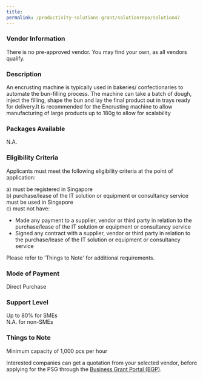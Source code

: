 ```yaml
---
title: 
permalink: /productivity-solutions-grant/solutionrepo/solution47
---
```


### Vendor Information
There is no pre-approved vendor. You may find your own, as all vendors qualify.

### Description

An encrusting machine is typically used in bakeries/ confectionaries to automate the bun-filling process. The machine can take a batch of dough, inject the filling, shape the bun and lay the final product out in trays ready for delivery.It is recommended for the Encrusting machine to allow manufacturing of large products up to 180g to allow for scalability

### Packages Available

N.A.

### Eligibility Criteria

Applicants must meet the following eligibility criteria at the point of application:

a) must be registered in Singapore <br>
b) purchase/lease of the IT solution or equipment or consultancy service must be used in Singapore <br>
c) must not have:
- Made any payment to a supplier, vendor or third party in relation to the purchase/lease of the IT solution or equipment or consultancy service
- Signed any contract with a supplier, vendor or third party in relation to the purchase/lease of the IT solution or equipment or consultancy service

Please refer to 'Things to Note' for additional requirements.

### Mode of Payment
Direct Purchase

### Support Level
Up to 80% for SMEs <br>
N.A. for non-SMEs

### Things to Note
Minimum capacity of 1,000 pcs per hour


Interested companies can get a quotation from your selected vendor, before applying for the PSG through the <a target='_blank' href='https://www.businessgrants.gov.sg/'>Business Grant Portal (BGP)</a>.
